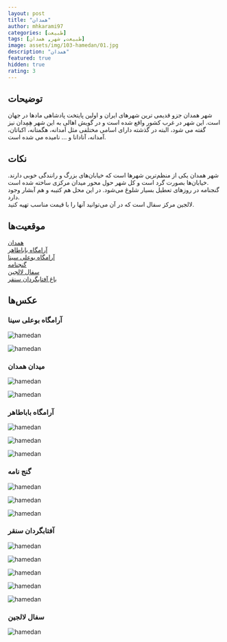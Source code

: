 ```yaml
---
layout: post
title: "همدان"
author: mhkarami97
categories: [طبیعت]
tags: [طبیعت, شهر, همدان]
image: assets/img/103-hamedan/01.jpg
description: "همدان"
featured: true
hidden: true
rating: 3
---
```


## توضیحات
شهر همدان جزو قدیمی ترین شهرهای ایران و اولین پایتخت پادشاهی مادها در جهان است. این شهر در غرب کشور واقع شده است و در گویش اهالی به این شهر هِمِدان نیز گفته می شود، البته در گذشته دارای اسامی مختلفی مثل اَمدانه، هگمتانه، اکباتان، آمدانه، آنادانا و … نامیده می شده است.  

## نکات
شهر همدان یکی از منظم‌ترین شهرها است که خیابان‌های بزرگ و رانندگی خوبی دارند. خیابان‌ها بصورت گرد است و کل شهر حول محور میدان مرکزی ساخته شده است.  
گنجنامه در روزهای تعطیل بسیار شلوغ می‌شود. در این محل هم کتیبه و هم آبشار وجود دارد.  
لالجین مرکز سفال است که در آن می‌توانید آنها را با قیمت مناسب تهیه کنید.  

## موقعیت‌ها
[همدان](https://www.google.com/maps/place/Hamedan,+Hamadan+Province,+Iran/@34.8135584,48.443413,12z/data=!3m1!4b1!4m6!3m5!1s0x3ff1ecc4b3aab593:0x7b0b82ddf4074b5b!8m2!3d34.7983275!4d48.5148102!16zL20vMDF2amty?entry=ttu&g_ep=EgoyMDI0MDkwNC4wIKXMDSoASAFQAw%3D%3D)  
[آرامگاه باباطاهر](https://www.google.com/maps/place/Tomb+of+Baba+Taher/@34.8044463,48.4915609,13.94z/data=!4m15!1m8!3m7!1s0x3ff1ecc4b3aab593:0x7b0b82ddf4074b5b!2sHamedan,+Hamadan+Province,+Iran!3b1!8m2!3d34.7983275!4d48.5148102!16zL20vMDF2amty!3m5!1s0x3ff1933278b05d77:0x98eadda7ce3b9a0c!8m2!3d34.8090646!4d48.5087155!16s%2Fg%2F120yl5g2?entry=ttu&g_ep=EgoyMDI0MDkwNC4wIKXMDSoASAFQAw%3D%3D)  
[آرامگاه بوعلی سینا](https://www.google.com/maps/place/Tomb+of+Abu+Ali+Sina/@34.7932552,48.5111348,17z/data=!4m15!1m8!3m7!1s0x3ff1ecc4b3aab593:0x7b0b82ddf4074b5b!2sHamedan,+Hamadan+Province,+Iran!3b1!8m2!3d34.7983275!4d48.5148102!16zL20vMDF2amty!3m5!1s0x3ff1ecdddadc3441:0xd8d605f4982f1870!8m2!3d34.7915526!4d48.5131225!16s%2Fm%2F012w5f7s?entry=ttu&g_ep=EgoyMDI0MDkwNC4wIKXMDSoASAFQAw%3D%3D)  
[گنجنامه](https://www.google.com/maps/place/Ganjnameh+Ancient+Inscriptions/@34.7734791,48.4205695,14.15z/data=!4m15!1m8!3m7!1s0x3ff1ecc4b3aab593:0x7b0b82ddf4074b5b!2sHamedan,+Hamadan+Province,+Iran!3b1!8m2!3d34.7983275!4d48.5148102!16zL20vMDF2amty!3m5!1s0x3ff1eadf39961e2d:0x8d79c00c1583dbf7!8m2!3d34.7622736!4d48.4372603!16s%2Fm%2F02qgn_3?entry=ttu&g_ep=EgoyMDI0MDkwNC4wIKXMDSoASAFQAw%3D%3D)  
[سفال لالجین](https://www.google.com/maps/place/%D8%B3%D9%81%D8%A7%D9%84+%D9%85%D9%87%D8%B1%D8%A7%D9%86%E2%80%AD/@34.9747266,48.4838074,17.1z/data=!4m15!1m8!3m7!1s0x3ff1ecc4b3aab593:0x7b0b82ddf4074b5b!2sHamedan,+Hamadan+Province,+Iran!3b1!8m2!3d34.7983275!4d48.5148102!16zL20vMDF2amty!3m5!1s0x3ff19b493152429f:0x8982b0d084fa5890!8m2!3d34.9750757!4d48.4875983!16s%2Fg%2F11fks5l7t2?entry=ttu&g_ep=EgoyMDI0MDkwNC4wIKXMDSoASAFQAw%3D%3D)  
[باغ آفتابگردان سنقر](https://www.google.com/maps/place/34%C2%B046'37.2%22N+47%C2%B035'22.8%22E/@34.776987,47.5871011,17z/data=!3m1!4b1!4m13!1m8!3m7!1s0x3ff085e1fe112593:0xa4a9012f038cdee!2sSonqor,+Kermanshah+Province,+Iran!3b1!8m2!3d34.777894!4d47.5963285!16zL20vMDcwbXAz!3m3!8m2!3d34.776987!4d47.589676?entry=ttu&g_ep=EgoyMDI0MDkwNC4wIKXMDSoASAFQAw%3D%3D)  

## عکس‌ها

### آرامگاه بوعلی سینا

![hamedan](/assets/img/103-hamedan/01.jpg)  

![hamedan](/assets/img/103-hamedan/02.jpg)  

### میدان همدان

![hamedan](/assets/img/103-hamedan/03.jpg)  

![hamedan](/assets/img/103-hamedan/04.jpg)  

### آرامگاه باباطاهر

![hamedan](/assets/img/103-hamedan/05.jpg)  

![hamedan](/assets/img/103-hamedan/06.jpg)  

![hamedan](/assets/img/103-hamedan/07.jpg)  

### گنج نامه

![hamedan](/assets/img/103-hamedan/08.jpg)  

![hamedan](/assets/img/103-hamedan/09.jpg)  

![hamedan](/assets/img/103-hamedan/10.jpg)  

### آفتابگردان سنقر

![hamedan](/assets/img/103-hamedan/11.jpg)  

![hamedan](/assets/img/103-hamedan/12.jpg)  

![hamedan](/assets/img/103-hamedan/13.jpg)  

![hamedan](/assets/img/103-hamedan/14.jpg)  

![hamedan](/assets/img/103-hamedan/15.jpg)  

### سفال لالجین

![hamedan](/assets/img/103-hamedan/16.jpg)  